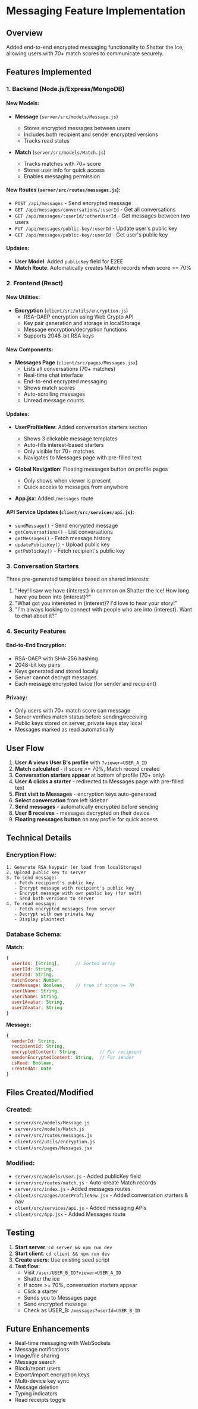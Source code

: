 # Messaging Feature Implementation

## Overview
Added end-to-end encrypted messaging functionality to Shatter the Ice, allowing users with 70+ match scores to communicate securely.

## Features Implemented

### 1. Backend (Node.js/Express/MongoDB)

#### New Models:
- **Message** (`server/src/models/Message.js`)
  - Stores encrypted messages between users
  - Includes both recipient and sender encrypted versions
  - Tracks read status
  
- **Match** (`server/src/models/Match.js`)
  - Tracks matches with 70+ score
  - Stores user info for quick access
  - Enables messaging permission

#### New Routes (`server/src/routes/messages.js`):
- `POST /api/messages` - Send encrypted message
- `GET /api/messages/conversations/:userId` - Get all conversations
- `GET /api/messages/:userId/:otherUserId` - Get messages between two users
- `PUT /api/messages/public-key/:userId` - Update user's public key
- `GET /api/messages/public-key/:userId` - Get user's public key

#### Updates:
- **User Model**: Added `publicKey` field for E2EE
- **Match Route**: Automatically creates Match records when score >= 70%

### 2. Frontend (React)

#### New Utilities:
- **Encryption** (`client/src/utils/encryption.js`)
  - RSA-OAEP encryption using Web Crypto API
  - Key pair generation and storage in localStorage
  - Message encryption/decryption functions
  - Supports 2048-bit RSA keys

#### New Components:
- **Messages Page** (`client/src/pages/Messages.jsx`)
  - Lists all conversations (70+ matches)
  - Real-time chat interface
  - End-to-end encrypted messaging
  - Shows match scores
  - Auto-scrolling messages
  - Unread message counts
  
#### Updates:
- **UserProfileNew**: Added conversation starters section
  - Shows 3 clickable message templates
  - Auto-fills interest-based starters
  - Only visible for 70+ matches
  - Navigates to Messages page with pre-filled text
  
- **Global Navigation**: Floating messages button on profile pages
  - Only shows when viewer is present
  - Quick access to messages from anywhere
  
- **App.jsx**: Added `/messages` route

#### API Service Updates (`client/src/services/api.js`):
- `sendMessage()` - Send encrypted message
- `getConversations()` - List conversations
- `getMessages()` - Fetch message history
- `updatePublicKey()` - Upload public key
- `getPublicKey()` - Fetch recipient's public key

### 3. Conversation Starters

Three pre-generated templates based on shared interests:
1. "Hey! I saw we have {interest} in common on Shatter the Ice! How long have you been into {interest}?"
2. "What got you interested in {interest}? I'd love to hear your story!"
3. "I'm always looking to connect with people who are into {interest}. Want to chat about it?"

### 4. Security Features

#### End-to-End Encryption:
- RSA-OAEP with SHA-256 hashing
- 2048-bit key pairs
- Keys generated and stored locally
- Server cannot decrypt messages
- Each message encrypted twice (for sender and recipient)

#### Privacy:
- Only users with 70+ match score can message
- Server verifies match status before sending/receiving
- Public keys stored on server, private keys stay local
- Messages marked as read automatically

## User Flow

1. **User A views User B's profile** with `?viewer=USER_A_ID`
2. **Match calculated** - if score >= 70%, Match record created
3. **Conversation starters appear** at bottom of profile (70+ only)
4. **User A clicks a starter** - redirected to Messages page with pre-filled text
5. **First visit to Messages** - encryption keys auto-generated
6. **Select conversation** from left sidebar
7. **Send messages** - automatically encrypted before sending
8. **User B receives** - messages decrypted on their device
9. **Floating messages button** on any profile for quick access

## Technical Details

### Encryption Flow:
```
1. Generate RSA keypair (or load from localStorage)
2. Upload public key to server
3. To send message:
   - Fetch recipient's public key
   - Encrypt message with recipient's public key
   - Encrypt message with own public key (for self)
   - Send both versions to server
4. To read message:
   - Fetch encrypted messages from server
   - Decrypt with own private key
   - Display plaintext
```

### Database Schema:

**Match:**
```javascript
{
  userIds: [String],      // Sorted array
  user1Id: String,
  user2Id: String,
  matchScore: Number,
  canMessage: Boolean,    // true if score >= 70
  user1Name: String,
  user2Name: String,
  user1Avatar: String,
  user2Avatar: String
}
```

**Message:**
```javascript
{
  senderId: String,
  recipientId: String,
  encryptedContent: String,        // For recipient
  senderEncryptedContent: String,  // For sender
  isRead: Boolean,
  createdAt: Date
}
```

## Files Created/Modified

### Created:
- `server/src/models/Message.js`
- `server/src/models/Match.js`
- `server/src/routes/messages.js`
- `client/src/utils/encryption.js`
- `client/src/pages/Messages.jsx`

### Modified:
- `server/src/models/User.js` - Added publicKey field
- `server/src/routes/match.js` - Auto-create Match records
- `server/src/index.js` - Added messages routes
- `client/src/pages/UserProfileNew.jsx` - Added conversation starters & nav
- `client/src/services/api.js` - Added messaging APIs
- `client/src/App.jsx` - Added Messages route

## Testing

1. **Start server**: `cd server && npm run dev`
2. **Start client**: `cd client && npm run dev`
3. **Create users**: Use existing seed script
4. **Test flow**:
   - Visit `/user/USER_B_ID?viewer=USER_A_ID`
   - Shatter the ice
   - If score >= 70%, conversation starters appear
   - Click a starter
   - Sends you to Messages page
   - Send encrypted message
   - Check as USER_B: `/messages?userId=USER_B_ID`

## Future Enhancements

- Real-time messaging with WebSockets
- Message notifications
- Image/file sharing
- Message search
- Block/report users
- Export/import encryption keys
- Multi-device key sync
- Message deletion
- Typing indicators
- Read receipts toggle

